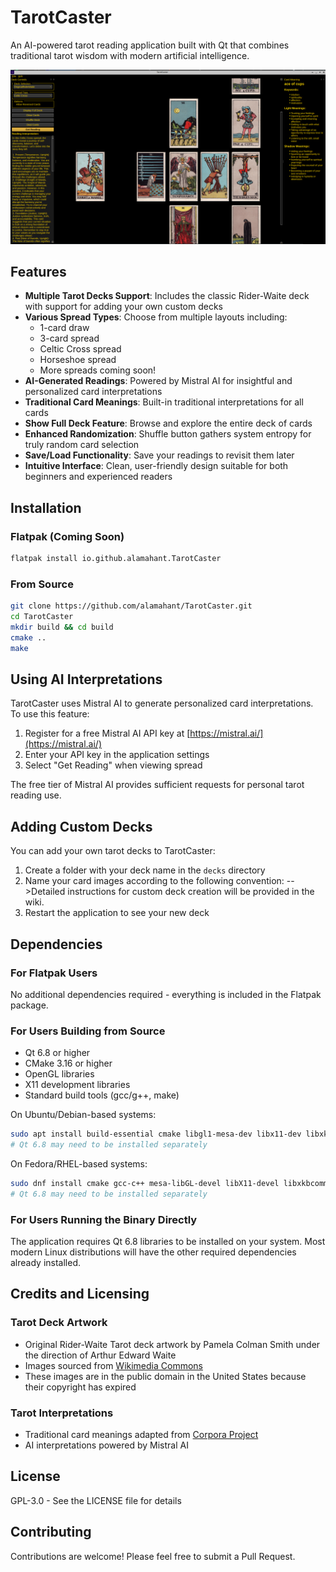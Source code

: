# TarotCaster

An AI-powered tarot reading application built with Qt that combines traditional tarot wisdom with modern artificial intelligence.

![TarotCaster Screenshot](screenshots/Screenshot8.png)

## Features

- **Multiple Tarot Decks Support**: Includes the classic Rider-Waite deck with support for adding your own custom decks
- **Various Spread Types**: Choose from multiple layouts including:
  - 1-card draw
  - 3-card spread
  - Celtic Cross spread
  - Horseshoe spread
  - More spreads coming soon!
- **AI-Generated Readings**: Powered by Mistral AI for insightful and personalized card interpretations
- **Traditional Card Meanings**: Built-in traditional interpretations for all cards
- **Show Full Deck Feature**: Browse and explore the entire deck of cards
- **Enhanced Randomization**: Shuffle button gathers system entropy for truly random card selection
- **Save/Load Functionality**: Save your readings to revisit them later
- **Intuitive Interface**: Clean, user-friendly design suitable for both beginners and experienced readers

## Installation

### Flatpak (Coming Soon)
```bash
flatpak install io.github.alamahant.TarotCaster
```

### From Source
```bash
git clone https://github.com/alamahant/TarotCaster.git
cd TarotCaster
mkdir build && cd build
cmake ..
make
```

## Using AI Interpretations

TarotCaster uses Mistral AI to generate personalized card interpretations. To use this feature:

1. Register for a free Mistral AI API key at [https://mistral.ai/](https://mistral.ai/)
2. Enter your API key in the application settings
3. Select "Get Reading" when viewing spread

The free tier of Mistral AI provides sufficient requests for personal tarot reading use.

## Adding Custom Decks

You can add your own tarot decks to TarotCaster:

1. Create a folder with your deck name in the `decks` directory
2. Name your card images according to the following convention:
-->Detailed instructions for custom deck creation will be provided in the wiki.
3. Restart the application to see your new deck


## Dependencies

### For Flatpak Users
No additional dependencies required - everything is included in the Flatpak package.

### For Users Building from Source
- Qt 6.8 or higher
- CMake 3.16 or higher
- OpenGL libraries
- X11 development libraries
- Standard build tools (gcc/g++, make)

On Ubuntu/Debian-based systems:
```bash
sudo apt install build-essential cmake libgl1-mesa-dev libx11-dev libxkbcommon-dev libfontconfig1-dev
# Qt 6.8 may need to be installed separately
```

On Fedora/RHEL-based systems:
```bash
sudo dnf install cmake gcc-c++ mesa-libGL-devel libX11-devel libxkbcommon-devel fontconfig-devel
# Qt 6.8 may need to be installed separately
```

### For Users Running the Binary Directly
The application requires Qt 6.8 libraries to be installed on your system. Most modern Linux distributions will have the other required dependencies already installed.

## Credits and Licensing

### Tarot Deck Artwork
- Original Rider-Waite Tarot deck artwork by Pamela Colman Smith under the direction of Arthur Edward Waite
- Images sourced from [Wikimedia Commons](https://commons.wikimedia.org/wiki/Category:Rider-Waite_tarot_deck)
- These images are in the public domain in the United States because their copyright has expired

### Tarot Interpretations
- Traditional card meanings adapted from [Corpora Project](https://github.com/dariusk/corpora/blob/master/data/divination/tarot_interpretations.json)
- AI interpretations powered by Mistral AI

## License

GPL-3.0 - See the LICENSE file for details

## Contributing

Contributions are welcome! Please feel free to submit a Pull Request.
